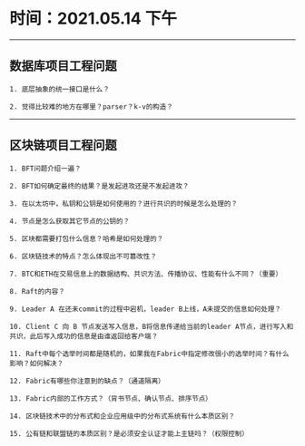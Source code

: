 # 时间：2021.05.14 下午

----

## 数据库项目工程问题

    1. 底层抽象的统一接口是什么？

    2. 觉得比较难的地方在哪里？parser？k-v的构造？

----

## 区块链项目工程问题

    1. BFT问题介绍一遍？

    2. BFT如何确定最终的结果？是发起进攻还是不发起进攻？

    3. 在以太坊中，私钥和公钥是如何使用的？进行共识的时候是怎么处理的？

    4. 节点是怎么获取其它节点的公钥的？

    5. 区块都需要打包什么信息？哈希是如何处理的？

    6. 区块链技术的特点？怎么体现出不可篡改性？

    7. BTC和ETH在交易信息上的数据结构、共识方法、传播协议、性能有什么不同？（重要）

    8. Raft的内容？

    9. Leader A 在还未commit的过程中宕机，leader B上线，A未提交的信息如何处理？

    10. Client C 向 B 节点发送写入信息，B将信息传递给当前的leader A节点，进行写入和共识，此后写入成功的信息是由谁返回给客户端？

    11. Raft中每个选举时间都是随机的，如果我在Fabric中指定修改很小的选举时间？有什么影响？如何解决？

    12. Fabric有哪些你注意到的缺点？（通道隔离）

    13. Fabric内部的工作方式？（背书节点、确认节点、排序节点）

    14. 区块链技术中的分布式和企业应用级中的分布式系统有什么本质区别？

    15. 公有链和联盟链的本质区别？是必须安全认证才能上主链吗？（权限控制）
